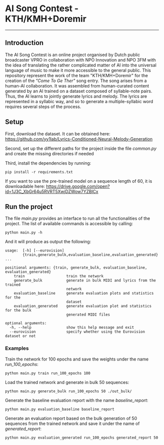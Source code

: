 # AI Song Contest - KTH/KMH+Doremir
____
## Introduction

The AI Song Contest is an online project organised by Dutch public broadcaster VPRO in collaboration with NPO Innovation and NPO 3FM with the idea of translating the rather complicated matter of AI into the universal language of music to make it more accessible to the general public. This repository represent the work of the team "KTH/KMH+Doremir" for the creation of the *"Come To Ge Ther"* song entry. The song arises from a human-AI collaboration. It was assembled from human-curated content generated by an AI trained on a dataset composed of syllable-note pairs. Thus, the AI learns to jointly generate lyrics and melody. The lyrics are represented in a syllabic way, and so to generate a multiple-syllabic word requires several steps of the process.

## Setup

First, download the dataset. It can be obtained here: https://github.com/yy1lab/Lyrics-Conditioned-Neural-Melody-Generation

Second, set up the different paths for the project inside the file *common.py* and create the missing directories if needed

Third, install the dependencies by running:

```
pip install -r requirements.txt 
```

If you want to use the pre-trained model on a sequence length of 60, it is downloadable here: https://drive.google.com/open?id=1J3C_XbGr64u5RVRT5XwjDZWow7YZBlCx

## Run the project

The file *main.py* provides an interface to run all the functionalities of the project. The list of available commands is accessible by calling:

```
python main.py -h
```

And it will produce as output the following:

```
usage:  [-h] [--eurovision]
        {train,generate_bulk,evaluation_baseline,evaluation_generated} ...

positional arguments: {train, generate_bulk, evaluation_baseline, evaluation_generated}
    train                   train the network
    generate_bulk           generate in bulk MIDI and lyrics from the trained
                            network
    evaluation_baseline     generate evaluation plots and statistics for the
                            dataset
    evaluation_generated    generate evaluation plot and statistics for the bulk
                            generated MIDI files

optional arguments:
  -h, --help                show this help message and exit
  --eurovision              specify whether using the Eurovision dataset or not
```

### Examples

Train the network for 100 epochs and save the weights under the name *run_100_epochs*:

```
python main.py train run_100_epochs 100
```

Load the trained network and generate in bulk 50 sequences:

```
python main.py generate_bulk run_100_epochs 50 ./out_bulk/
```

Generate the baseline evaluation report with the name *baseline_report*:

```
python main.py evaluation_baseline baseline_report
```

Generate an evaluation report based on the bulk generation of 50 sequences from the trained network and save it under the name of *generated_report*:

```
python main.py evaluation_generated run_100_epochs generated_report 50
```
